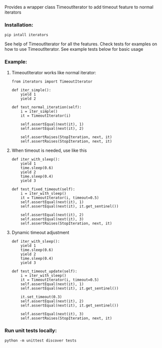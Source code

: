 Provides a wrapper class TimeoutIterator to add timeout feature to normal iterators

### Installation:

    pip intall iterators


See help of TimeoutIterator for all the features. Check tests for examples on how to use TimeoutIterator.
See example tests below for basic  usage

### Example:

1. TimeoutIterator works like normal iterator:

    ```
    from iterators import TimeoutIterator

    def iter_simple():
        yield 1
        yield 2

    def test_normal_iteration(self):
        i = iter_simple()
        it = TimeoutIterator(i)

        self.assertEqual(next(it), 1)
        self.assertEqual(next(it), 2)

        self.assertRaises(StopIteration, next, it)
        self.assertRaises(StopIteration, next, it)
    ```

1. When timeout is needed, use like this
    ```    
    def iter_with_sleep():
        yield 1
        time.sleep(0.6)
        yield 2
        time.sleep(0.4)
        yield 3

    def test_fixed_timeout(self):
        i = iter_with_sleep()
        it = TimeoutIterator(i, timeout=0.5)
        self.assertEqual(next(it), 1)
        self.assertEqual(next(it), it.get_sentinel())
        
        self.assertEqual(next(it), 2)
        self.assertEqual(next(it), 3)
        self.assertRaises(StopIteration, next, it)
    ```

1. Dynamic timeout adjustment
    ```
    def iter_with_sleep():
        yield 1
        time.sleep(0.6)
        yield 2
        time.sleep(0.4)
        yield 3

    def test_timeout_update(self):
        i = iter_with_sleep()
        it = TimeoutIterator(i, timeout=0.5)
        self.assertEqual(next(it), 1)
        self.assertEqual(next(it), it.get_sentinel())
        
        it.set_timeout(0.3)
        self.assertEqual(next(it), 2)
        self.assertEqual(next(it), it.get_sentinel())

        self.assertEqual(next(it), 3)
        self.assertRaises(StopIteration, next, it)
    ```

### Run unit tests locally:
    python -m unittest discover tests
